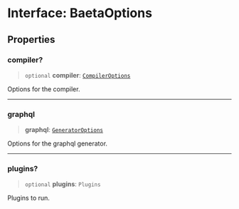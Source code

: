 # Interface: BaetaOptions

## Properties

### compiler?

> `optional` **compiler**: [`CompilerOptions`](../../../compiler/index/interfaces/CompilerOptions.md)

Options for the compiler.

---

### graphql

> **graphql**: [`GeneratorOptions`](../../../generator/interfaces/GeneratorOptions.md)

Options for the graphql generator.

---

### plugins?

> `optional` **plugins**: `Plugins`

Plugins to run.
